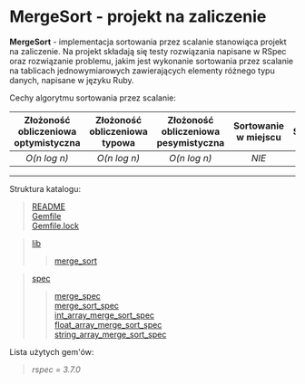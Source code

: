 # MergeSort - projekt na zaliczenie

__MergeSort__ - implementacja sortowania przez scalanie stanowiąca projekt na zaliczenie. Na projekt składają się testy rozwiązania napisane w RSpec oraz rozwiązanie problemu, jakim jest wykonanie sortowania przez scalanie na tablicach jednowymiarowych zawierających elementy różnego typu danych, napisane w języku Ruby.

Cechy algorytmu sortowania przez scalanie:

| Złożoność obliczeniowa optymistyczna | Złożoność obliczeniowa typowa | Złożoność obliczeniowa pesymistyczna | Sortowanie w miejscu | Stabilność |
:--:|:--:|:--:|:--:|:--:
| *O(n log n)* | *O(n log n)* | *O(n log n)* | *NIE* | *TAK*

****

Struktura katalogu:

> [README](README.md)  
> [Gemfile](Gemfile)  
> [Gemfile.lock](Gemfile.lock)

> [lib](lib)
>> [merge_sort](lib/merge_sort.rb)

> [spec](spec)
>> [merge_spec](spec/merge_spec.rb)  
>> [merge_sort_spec](spec/merge_sort_spec.rb)  
>> [int_array_merge_sort_spec](spec/int_array_merge_sort_spec.rb)  
>> [float_array_merge_sort_spec](spec/float_array_merge_sort_spec.rb)  
>> [string_array_merge_sort_spec](spec/string_array_merge_sort_spec.rb)

Lista użytych gem'ów:

> *rspec = 3.7.0*
